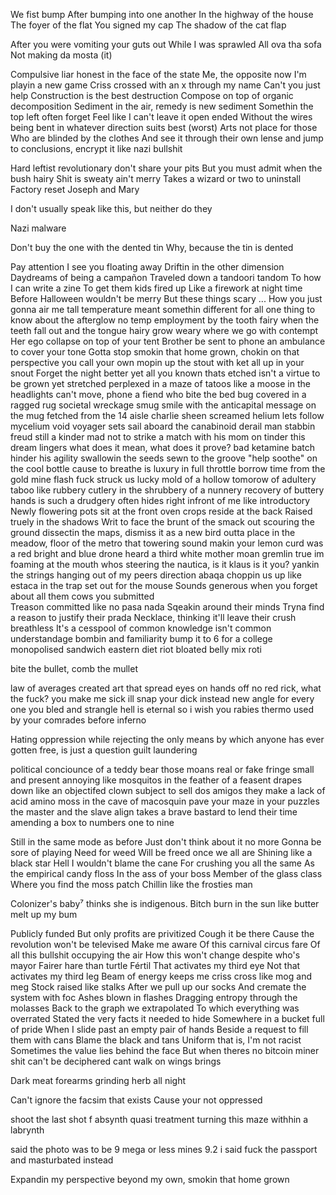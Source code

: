 We fist bump
After bumping into one another 
In the highway of the house 
The foyer of the flat
You signed my cap
The shadow of the cat flap

After you were vomiting your guts out
While I was sprawled
All ova tha sofa
Not making da mosta (it)

Compulsive liar honest in the face of the state
Me, the opposite now I'm playin a new game 
Criss crossed with an x through my name
Can't you just help
Construction is the best destruction 
Compose on top of organic decomposition 
Sediment in the air, remedy is new sediment Somethin the top left often forget 
Feel like I can't leave it open ended
Without the wires being bent in whatever direction suits best (worst) Arts not place for those
Who are blinded by the clothes 
And see it through their own lense and jump to conclusions, encrypt it like nazi bullshit

Hard leftist revolutionary don't share your pits
But you must admit when the bush hairy
Shit is sweaty ain't merry
Takes a wizard or two to uninstall
Factory reset Joseph and Mary 

I don't usually speak like this, but neither do they

Nazi malware

Don't buy the one with the dented tin
Why, because the tin is dented

Pay attention 
I see you floating away 
Driftin in the other dimension 
Daydreams of being a campañon
Traveled down a tandoori tandom
To how I can write a zine
To get them kids fired up
Like a firework at night time
Before Halloween wouldn't be merry
But these things scary
...
How you just gonna air me 
tall temperature meant
somethin different for all
one thing to know about the afterglow
no temp employment by the tooth fairy
when the teeth fall out and the tongue hairy
grow weary where we go with contempt
Her ego collapse on top of your tent 
Brother be sent to phone an ambulance to cover your tone
Gotta stop smokin that home grown, chokin on that perspective you call your own
mopin up the stout with ket all up in your snout
Forget the night better yet all you known thats etched
isn't a virtue to be grown yet stretched
perplexed in a maze of tatoos
like a moose in the headlights
can't move, phone a fiend who bite the bed bug
covered in a ragged rug societal wreckage
smug smile with the anticapital message on the mug fetched from the 14 aisle
charlie sheen screamed helium lets follow mycelium
void voyager sets sail aboard the canabinoid derail
man stabbin freud still a kinder
mad not to strike a match with his mom on tinder
this dream lingers
what does it mean, what does it prove?
bad ketamine batch hinder his agility
swallowin the seeds sewn to the groove
"help soothe" on the cool bottle
cause to breathe is luxury in full throttle
borrow time from  the gold mine 
flash fuck struck us lucky
mold of a hollow tomorow of adultery
taboo like rubbery cutlery in the shrubbery of a nunnery
recovery of buttery hands is such a drudgery
often hides right infront of me like introductory 
Newly flowering pots sit at the front
oven crops reside at the back
Raised truely in the shadows 
Writ to face the brunt of the smack
out scouring the ground dissectin the maps, dismiss it as a new bird outta place in the meadow, floor of the metro
that towering sound makin your lemon curd 
was a red bright and blue drone
heard a third white mother moan gremlin true
im foaming at the mouth
whos steering the nautica, is it klaus is it you?
yankin the strings hanging out of my peers
direction abaqa
choppin us up like estaca in the trap     set out for the mouse
Sounds generous when you forget about all them cows you submitted   
Treason committed like no pasa nada
Sqeakin around their minds 
Tryna find a reason to justify their prada 
Necklace, thinking it'll leave their crush breathless
It's a cesspool of
common knowledge isn't common understandage
bombin and familiarity bump it to
6 for a college monopolised sandwich 
eastern diet riot bloated belly mix
roti 

bite the bullet, comb the mullet

law of averages created art that spread
eyes on hands off no red
rick, what the fuck? you make me sick
ill snap your dick instead 
new angle for every one you bled and strangle
hell is eternal so i wish you rabies
thermo used by your comrades before inferno

Hating oppression while rejecting the only means by which anyone has ever gotten free, is just a question guilt laundering

political conciounce of a teddy bear
those moans real or fake
fringe small and present 
annoying like mosquitos in the feather of a feasent
drapes down like an objectifed clown subject 
to sell dos amigos they make a lack of acid amino
moss in the cave of macosquin
pave your maze in your puzzles
the master and the slave align
takes a brave bastard to lend their time
amending a box to numbers one to nine







   

Still in the same mode as before
Just don't think about it no more
Gonna be sore of playing 
Need for weed
Will be freed once we all are
Shining like a black star
Hell I wouldn't blame the cane
For crushing you all the same
As the empirical candy floss
In the ass of your boss
Member of the glass class
Where you find the moss patch
Chillin like the frosties man

Colonizer's baby⁷ thinks she is indigenous. Bitch burn in the sun 
like butter melt up my bum

Publicly funded 
But only profits are privitized 
Cough it be there 
Cause the revolution won't be televised 
Make me aware 
Of this carnival circus fare
Of all this bullshit occupying the air 
How this won't change despite who's mayor
Fairer hare than turtle 
Fértil 
That activates my third eye
Not that activates my third leg
Beam of energy keeps me criss cross like mog and meg
Stock raised like stalks 
After we pull up our socks 
And cremate the system with foc
Ashes blown in flashes 
Dragging entropy through the  molasses 
Back to the graph we extrapolated 
To which everything was overrated 
Stated the very facts it needed to hide
Somewhere in a bucket full of pride
When I slide past an empty pair of hands
Beside a request to fill them with cans
Blame the black and tans
Uniform that is, I'm not racist 
Sometimes the value lies behind the face
But when theres no bitcoin miner
shit can't be deciphered
cant walk on wings
brings

Dark meat forearms grinding herb all night

Can't ignore the facsim that exists
Cause your not oppressed 

shoot the last shot f absynth 
quasi treatment turning this maze withhin a labrynth

said the photo was to be 9 mega or less
mines 9.2 i said fuck the passport and masturbated instead

Expandin my perspective beyond my own, smokin that home grown

